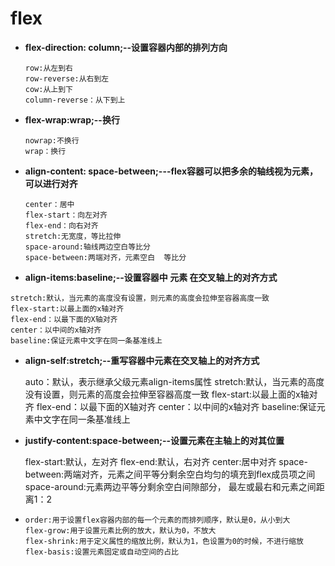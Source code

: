 # flex

- **flex-direction: column;--设置容器内部的排列方向**

  ```
  row:从左到右
  row-reverse:从右到左
  cow:从上到下
  column-reverse：从下到上
  ```

- **flex-wrap:wrap;--换行**

  ```
  nowrap:不换行
  wrap：换行
  ```

- **align-content: space-between;---flex容器可以把多余的轴线视为元素，可以进行对齐**

  ```
  center：居中
  flex-start：向左对齐
  flex-end：向右对齐
  stretch:无宽度，等比拉伸
  space-around:轴线两边空白等比分
  space-between:两端对齐，元素空白  等比分
  ```

- **align-items:baseline;--设置容器中 元素 在交叉轴上的对齐方式**

```
stretch:默认，当元素的高度没有设置，则元素的高度会拉伸至容器高度一致
flex-start:以最上面的x轴对齐
flex-end：以最下面的X轴对齐
center：以中间的x轴对齐
baseline:保证元素中文字在同一条基准线上
```



-  **align-self:stretch;--重写容器中元素在交叉轴上的对齐方式**

	auto：默认，表示继承父级元素align-items属性
	stretch:默认，当元素的高度没有设置，则元素的高度会拉伸至容器高度一致
	flex-start:以最上面的x轴对齐
	flex-end：以最下面的X轴对齐
	center：以中间的x轴对齐
	baseline:保证元素中文字在同一条基准线上

- **justify-content:space-between;--设置元素在主轴上的对其位置**

	flex-start:默认，左对齐
	flex-end:默认，右对齐
	center:居中对齐
	space-between:两端对齐，元素之间平等分剩余空白均匀的填充到flex成员项之间
	space-around:元素两边平等分剩余空白间隙部分， 最左或最右和元素之间距离1：2	

- ```
  order:用于设置flex容器内部的每一个元素的而排列顺序，默认是0，从小到大
  flex-grow:用于设置元素比例的放大，默认为0，不放大
  flex-shrink:用于定义属性的缩放比例，默认为1，色设置为0的时候，不进行缩放
  flex-basis:设置元素固定或自动空间的占比
  ```

  